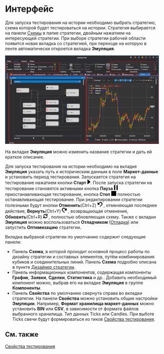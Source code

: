 # Интерфейс

Для запуска тестирования на истории необходимо выбрать стратегию, схема которой будет тестироваться на истории. Стратегия выбирается на панели [Схемы](../user_interface/schemas.md) в папке стратегии, двойным нажатием на интересующей стратегии. При выборе стратегии рабочей области появится новая вкладка со стратегией, при переходе на которую в ленте автоматически откроется вкладка **Эмуляция**.

![Designer Interface Backtesting 00](../../../images/designer_interface_backtesting_00.png)

На вкладке **Эмуляция** можно изменить название стратегии и дать ей краткое описание.

Для запуска тестирования на истории необходимо на вкладке **Эмуляция** указать путь к историческим данным в поле **Маркет\-данные** и установить период тестирования. Запускается стратегия на тестирование нажатием кнопки **Старт** ![Designer Interface Backtesting 01](../../../images/designer_interface_backtesting_01.png). После запуска стратегии на тестирование становятся активными кнопка **Пауза** ![Designer Interface Backtesting 02](../../../images/designer_interface_backtesting_02.png) приостанавливающая тестирование, кнопка **Стоп** ![Designer Interface Backtesting 03](../../../images/designer_interface_backtesting_03.png) полностью останавливающая тестирование. При редактировании стратегии полезными будут кнопки **Отменить**(Ctrl+Z) ![Designer Interface Backtesting 04](../../../images/designer_interface_backtesting_04.png) , отменяющая последнее действие, **Вернуть**(Ctrl+Y) ![Designer Interface Backtesting 05](../../../images/designer_interface_backtesting_05.png) , возвращающая отменение, **Обновить**(Ctrl+R) ![Designer Interface Backtesting 06](../../../images/designer_interface_backtesting_06.png) , полностью обновляющая схему. Также с вкладки **Эмуляция** можно воспользоваться **Отладчиком** ([Отладка](debugging.md)) или запустить **Оптимизацию** стратегии.

Вкладка выбраной стратегии по умолчанию содержит следующие панели:

- Панель **Схема**, в которой проходит основной процесс работы по дизайну стратегии и составных элементов, путём комбинирования кубиков и соединительных линий. Панель **Схема** подробно описана в пункте [Дизайнер стратегии](../strategies/using_visual_designer/diagram_panel.md).
- Панель информационных компонентов, содержащая компоненты **График**, **Заявки**, **Сделки**, **Статистика** и др.. Добавить необходимый компонент можно, выбрав его на вкладке **Эмуляция** в группе **Компоненты**.
- Панель **Свойства** по умолчанию свернута справа во вкладки стратегии. На панели **Свойства** можно установить общие настройки **Эмуляции**. Например, **Формат хранилища маркет\-данных** можно установить **BIN** или **CSV**, в зависимости от формата файлов выбранного хранилища. Тип данных Ticks или Candles. При выботе Ticks свечи будут формироваться из тиков [Свойства тестирования](../user_interface/components/backtesting_settings.md).

## См. также

[Свойства тестирования](../user_interface/components/backtesting_settings.md)
